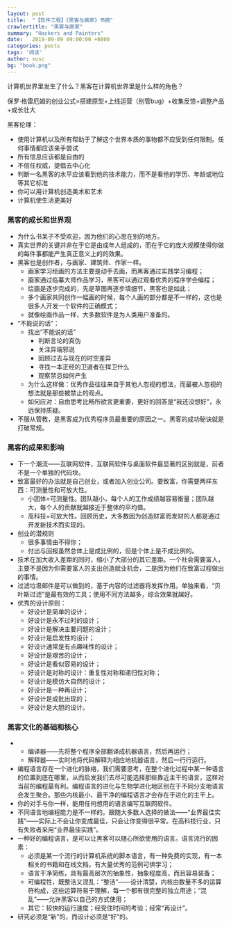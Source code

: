 ```yaml
---
layout: post
title:  "【软件工程】《黑客与画家》书摘"
crawlertitle: "黑客与画家"
summary: "Hackers and Painters"
date:   2019-09-09 09:00:00 +0800
categories: posts
tags: '阅读'
author: xusc
bg: "book.png"
---
```


计算机世界里发生了什么？黑客在计算机世界里是什么样的角色？

保罗·格雷厄姆的创业公式=搭建原型+上线运营（别管bug）+收集反馈+调整产品+成长壮大

黑客伦理：
- 使用计算机以及所有帮助于了解这个世界本质的事物都不应受到任何限制。任何事情都应该亲手尝试
- 所有信息应该都是自由的
- 不信任权威，提倡去中心化
- 判断一名黑客的水平应该看到他的技术能力，而不是看他的学历、年龄或地位等其它标准
- 你可以用计算机创造美术和艺术
- 计算机使生活更美好

### 黑客的成长和世界观
- 为什么书呆子不受欢迎，因为他们的心思在别的地方。
- 真实世界的关键并非在于它是由成年人组成的，而在于它的庞大规模使得你做的每件事都能产生真正意义上的的效果。
- 黑客也是创作者，与画家、建筑师、作家一样。
  - 画家学习绘画的方法主要是动手去画，而黑客通过实践学习编程；
  - 画家通过临摹大师作品学习，黑客可以通过观看优秀的程序学会编程；
  - 绘画是逐步完成的，先是草图再逐步填细节，黑客也是如此；
  - 多个画家共同创作一幅画的时候，每个人画的部分都是不一样的，这也是很多人开发一个软件的正确模式；
  - 就像绘画作品一样，大多数软件是为人类用户准备的。
- “不能说的话”：
  - 找出“不能说的话”
    - 判断言论的真伪
    - 关注异端邪说
    - 回顾过去与现在的时空差异
    - 寻找一本正经的卫道者在捍卫什么
    - 观察禁忌如何产生
  - 为什么这样做：优秀作品往往来自于其他人忽视的想法，而最被人忽视的想法就是那些被禁止的观点。
  - 如何应对：自由思考比畅所欲言更重要，更好的回答是“我还没想好”，永远保持质疑。
- 不服从管教，是黑客成为优秀程序员最重要的原因之一。黑客的成功秘诀就是打破常规。

### 黑客的成果和影响
- 下一个潮流——互联网软件，互联网软件与桌面软件最显著的区别就是，前者不是一个单独的代码块。
- 致富最好的办法就是自己创业，或者加入创业公司。要致富，你需要两样东西：可测量性和可放大性。
  - 小团体=可测量性。团队越小，每个人的工作成绩越容易衡量；团队越大，每个人的贡献就越接近于整体的平均值。
  - 高科技=可放大性。回顾历史，大多数因为创造财富而发财的人都是通过开发新技术而实现的。
- 创业的潜规则
  - 很多事情由不得你；
  - 付出与回报虽然总体上是成比例的，但是个体上是不成比例的。
- 技术在加大收入差距的同时，缩小了大部分的其它差距。一个社会需要富人，主要不是因为你需要富人的支出创造就业机会，二是因为他们在致富过程做出的事情。
- 过滤垃圾邮件是可以做到的，基于内容的过滤器将发挥作用。单独来看，“贝叶斯过滤”是最有效的工具；使用不同方法越多，综合效果就越好。
- 优秀的设计原则：
  - 好设计是简单的设计；
  - 好设计是永不过时的设计；
  - 好设计是解决主要问题的设计；
  - 好设计是启发性的设计；
  - 好设计通常是有点趣味性的设计；
  - 好设计是艰苦的设计；
  - 好设计是看似容易的设计；
  - 好设计是对称的设计：重复性对称和递归性对称；
  - 好设计是模仿大自然的设计；
  - 好设计是一种再设计；
  - 好设计是成批出现的；
  - 好设计是大胆的设计。

### 黑客文化的基础和核心
- - 编译器——先将整个程序全部翻译成机器语言，然后再运行；
  - 解释器——实时地将代码解释为相应地机器语言，然后一行行运行。
- 编程语言存在一个进化的脉络，我们需要思考，在整个进化过程中某一种语言的位置到底在哪里，从而启发我们去尽可能选择那些靠近主干的语言，这样对当前的编程最有利。编程语言的进化与生物学进化地区别在于不同分支地语言会发生聚合。那些内核最小、最干净的编程语言才会存在于进化的主干上。
- 你的对手与你一样，能用任何想用的语言编写互联网软件。
- 不同语言地编程能力是不一样的。跟随大多数人选择的做法——“业界最佳实践”——实际上不会让你变成最佳，只会让你变得很平常。在高科技行业，只有失败者采用“业界最佳实践”。
- 一种好的编程语言，是可以让黑客可以随心所欲使用的语言。语言流行的因素：
  - 必须是某一个流行的计算机系统的脚本语言，有一种免费的实现，有一本相关的书籍和在线文档，有大量优秀的范例可供学习；
  - 语言干净简练，具有最高层次的抽象性，抽象程度高，而且容易装备；
  - 可编程性，既整洁又混乱：“整洁”——设计清楚，内核由数量不多的运算符构成，这些运算符易于理解，每一个都有很完整的独立用途；“混乱”——允许黑客以自己的方式使用；
  - 其它：较快的运行速度；经受住时间的考验；经常“再设计”。
- 研究必须是“新”的，而设计必须是“好”的。
